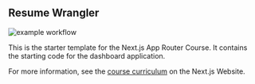 ## Resume Wrangler

![example workflow](https://github.com/joshl26/resume-wrangler/actions/workflows/playwright.yml/badge.svg)

This is the starter template for the Next.js App Router Course. It contains the starting code for the dashboard application.

For more information, see the [course curriculum](https://nextjs.org/learn) on the Next.js Website.

